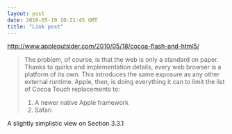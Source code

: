 ```yaml
---
layout: post
date: 2010-05-19 10:21:45 GMT
title: "Link post"
---
```

<http://www.appleoutsider.com/2010/05/18/cocoa-flash-and-html5/>

> The problem, of course, is that the web is only a standard on paper. Thanks to quirks and implementation details, every web browser is a platform of its own. This introduces the same exposure as any other external runtime. Apple, then, is doing everything it can to limit the list of Cocoa Touch replacements to:
>
>   1. A newer native Apple framework
>   2. Safari

A slightly simplistic view on Section 3.3.1